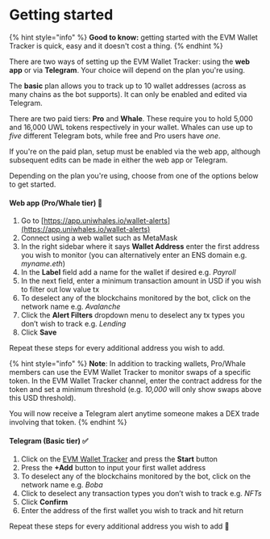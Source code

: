 # Getting started

{% hint style="info" %}
**Good to know:** getting started with the EVM Wallet Tracker is quick, easy and it doesn't cost a thing.
{% endhint %}

There are two ways of setting up the EVM Wallet Tracker: using the **web app** or via **Telegram**. Your choice will depend on the plan you're using.

The **basic** plan allows you to track up to 10 wallet addresses (across as many chains as the bot supports). It can only be enabled and edited via Telegram.

There are two paid tiers: **Pro** and **Whale**. These require you to hold 5,000 and 16,000 UWL tokens respectively in your wallet. Whales can use up to _five_ different Telegram bots, while free and Pro users have _one_.

If you're on the paid plan, setup must be enabled via the web app, although subsequent edits can be made in either the web app or Telegram.

Depending on the plan you're using, choose from one of the options below to get started.

#### **Web app (Pro/Whale tier) 🔑**

1. Go to [https://app.uniwhales.io/wallet-alerts](https://app.uniwhales.io/wallet-alerts)
2. Connect using a web wallet such as MetaMask
3. In the right sidebar where it says **Wallet Address** enter the first address you wish to monitor (you can alternatively enter an ENS domain e.g. _myname.eth_)
4. In the **Label** field add a name for the wallet if desired e.g. _Payroll_
5. In the next field, enter a minimum transaction amount in USD if you wish to filter out low value tx
6. To deselect any of the blockchains monitored by the bot, click on the network name e.g. _Avalanche_
7. Click the **Alert Filters** dropdown menu to deselect any tx types you don’t wish to track e.g. _Lending_
8. Click **Save**

Repeat these steps for every additional address you wish to add.

{% hint style="info" %}
**Note**: In addition to tracking wallets, Pro/Whale members can use the EVM Wallet Tracker to monitor swaps of a specific token. In the EVM Wallet Tracker channel, enter the contract address for the token and set a minimum threshold (e.g. _10,000_ will only show swaps above this USD threshold).

You will now receive a Telegram alert anytime someone makes a DEX trade involving that token.
{% endhint %}

#### Telegram (Basic tier) ✅

1. Click on the [EVM Wallet Tracker](https://t.me/evmtrackerbot) and press the **Start** button
2. Press the **+Add** button to input your first wallet address
3. To deselect any of the blockchains monitored by the bot, click on the network name e.g. _Boba_
4. Click to deselect any transaction types you don’t wish to track e.g. _NFTs_
5. Click **Confirm**
6. Enter the address of the first wallet you wish to track and hit return

Repeat these steps for every additional address you wish to add 👏
